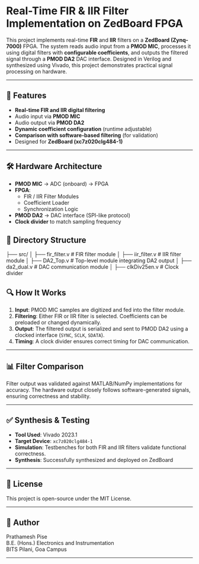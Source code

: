 # Real-Time FIR & IIR Filter Implementation on ZedBoard FPGA

This project implements real-time **FIR** and **IIR** filters on a **ZedBoard (Zynq-7000)** FPGA. The system reads audio input from a **PMOD MIC**, processes it using digital filters with **configurable coefficients**, and outputs the filtered signal through a **PMOD DA2** DAC interface. Designed in Verilog and synthesized using Vivado, this project demonstrates practical signal processing on hardware.

---

## 🎯 Features

- **Real-time FIR and IIR digital filtering**
- Audio input via **PMOD MIC**
- Audio output via **PMOD DA2**
- **Dynamic coefficient configuration** (runtime adjustable)
- **Comparison with software-based filtering** (for validation)
- Designed for **ZedBoard (xc7z020clg484-1)**

---

## 🛠️ Hardware Architecture

- **PMOD MIC** → ADC (onboard) → FPGA
- **FPGA**:
  - FIR / IIR Filter Modules
  - Coefficient Loader
  - Synchronization Logic
- **PMOD DA2** → DAC interface (SPI-like protocol)
- **Clock divider** to match sampling frequency

## 📂 Directory Structure
├── src/
│ ├── fir_filter.v # FIR filter module
│ ├── iir_filter.v # IIR filter module
│ ├── DA2_Top.v # Top-level module integrating DA2 output
│ ├── da2_dual.v # DAC communication module
│ ├── clkDiv25en.v # Clock divider


## 🔍 How It Works

1. **Input**: PMOD MIC samples are digitized and fed into the filter module.
2. **Filtering**: Either FIR or IIR filter is selected. Coefficients can be preloaded or changed dynamically.
3. **Output**: The filtered output is serialized and sent to PMOD DA2 using a clocked interface (`SYNC`, `SCLK`, `SDATA`).
4. **Timing**: A clock divider ensures correct timing for DAC communication.

---

## 📊 Filter Comparison

Filter output was validated against MATLAB/NumPy implementations for accuracy. The hardware output closely follows software-generated signals, ensuring correctness and stability.

---

## ✅ Synthesis & Testing

- **Tool Used**: Vivado 2023.1
- **Target Device**: `xc7z020clg484-1`
- **Simulation**: Testbenches for both FIR and IIR filters validate functional correctness.
- **Synthesis**: Successfully synthesized and deployed on ZedBoard

---

## 📜 License

This project is open-source under the MIT License.

---

## 👤 Author

Prathamesh Pise  
B.E. (Hons.) Electronics and Instrumentation  
BITS Pilani, Goa Campus

---

